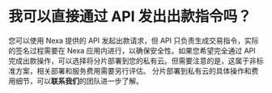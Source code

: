 # 我可以直接通过 API 发出出款指令吗？

您可以使用 Nexa 提供的 API 发起出款请求，但 API 只负责生成交易指令，实际的签名过程需要在 Nexa 应用内进行，以确保安全性。如果您希望完全通过 API 完成出款操作，可以选择将分片部署到您的私有云。但需要注意的是，这属于非标准方案，相关部署和服务费用需要另行评估。 分片部署到私有云的具体操作和费用细节，可以**联系我们**的团队进一步了解。

